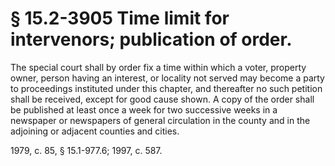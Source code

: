 # § 15.2-3905 Time limit for intervenors; publication of order.

<p>The special court shall by order fix a time within which a voter, property owner, person having an interest, or locality not served may become a party to proceedings instituted under this chapter, and thereafter no such petition shall be received, except for good cause shown. A copy of the order shall be published at least once a week for two successive weeks in a newspaper or newspapers of general circulation in the county and in the adjoining or adjacent counties and cities.</p><p>1979, c. 85, § 15.1-977.6; 1997, c. 587.</p>